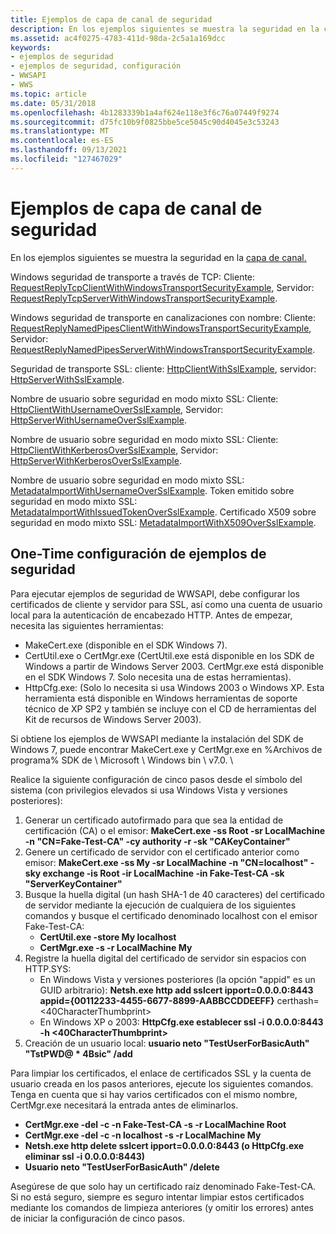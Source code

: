 ```yaml
---
title: Ejemplos de capa de canal de seguridad
description: En los ejemplos siguientes se muestra la seguridad en la capa de canal.
ms.assetid: ac4f0275-4783-411d-98da-2c5a1a169dcc
keywords:
- ejemplos de seguridad
- ejemplos de seguridad, configuración
- WWSAPI
- WWS
ms.topic: article
ms.date: 05/31/2018
ms.openlocfilehash: 4b1283339b1a4af624e118e3f6c76a07449f9274
ms.sourcegitcommit: d75fc10b9f0825bbe5ce5045c90d4045e3c53243
ms.translationtype: MT
ms.contentlocale: es-ES
ms.lasthandoff: 09/13/2021
ms.locfileid: "127467029"
---
```

# <a name="security-channel-layer-examples"></a>Ejemplos de capa de canal de seguridad

En los ejemplos siguientes se muestra la seguridad en la [capa de canal.](channel-layer-overview.md)

Windows seguridad de transporte a través de TCP: Cliente: [RequestReplyTcpClientWithWindowsTransportSecurityExample](requestreplytcpclientwithwindowstransportsecurityexample.md), Servidor: [RequestReplyTcpServerWithWindowsTransportSecurityExample](requestreplytcpserverwithwindowstransportsecurityexample.md).

Windows seguridad de transporte en canalizaciones con nombre: Cliente: [RequestReplyNamedPipesClientWithWindowsTransportSecurityExample](requestreplynamedpipesclientwithwindowstransportsecurityexample.md), Servidor: [RequestReplyNamedPipesServerWithWindowsTransportSecurityExample](requestreplynamedpipesserverwithwindowstransportsecurityexample.md).

Seguridad de transporte SSL: cliente: [HttpClientWithSslExample](httpclientwithsslexample.md), servidor: [HttpServerWithSslExample](httpserverwithsslexample.md).

Nombre de usuario sobre seguridad en modo mixto SSL: Cliente: [HttpClientWithUsernameOverSslExample](httpclientwithusernameoversslexample.md), Servidor: [HttpServerWithUsernameOverSslExample](httpserverwithusernameoversslexample.md).

Nombre de usuario sobre seguridad en modo mixto SSL: Cliente: [HttpClientWithKerberosOverSslExample](httpclientwithkerberosoversslexample.md), Servidor: [HttpServerWithKerberosOverSslExample](httpserverwithkerberosoversslexample.md).

Nombre de usuario sobre seguridad en modo mixto SSL: [MetadataImportWithUsernameOverSslExample](metadataimportwithusernameoversslexample.md). Token emitido sobre seguridad en modo mixto SSL: [MetadataImportWithIssuedTokenOverSslExample](metadataimportwithissuedtokenoversslexample.md). Certificado X509 sobre seguridad en modo mixto SSL: [MetadataImportWithX509OverSslExample](metadataimportwithx509oversslexample.md).

## <a name="one-time-setup-for-security-samples"></a>One-Time configuración de ejemplos de seguridad

Para ejecutar ejemplos de seguridad de WWSAPI, debe configurar los certificados de cliente y servidor para SSL, así como una cuenta de usuario local para la autenticación de encabezado HTTP. Antes de empezar, necesita las siguientes herramientas:

-   MakeCert.exe (disponible en el SDK Windows 7).
-   CertUtil.exe o CertMgr.exe (CertUtil.exe está disponible en los SDK de Windows a partir de Windows Server 2003. CertMgr.exe está disponible en el SDK Windows 7. Solo necesita una de estas herramientas).
-   HttpCfg.exe: (Solo lo necesita si usa Windows 2003 o Windows XP. Esta herramienta está disponible en Windows herramientas de soporte técnico de XP SP2 y también se incluye con el CD de herramientas del Kit de recursos de Windows Server 2003).

Si obtiene los ejemplos de WWSAPI mediante la instalación del SDK de Windows 7, puede encontrar MakeCert.exe y CertMgr.exe en %Archivos de programa% SDK de \\ Microsoft \\ Windows bin \\ v7.0. \\

Realice la siguiente configuración de cinco pasos desde el símbolo del sistema (con privilegios elevados si usa Windows Vista y versiones posteriores):

1.  Generar un certificado autofirmado para que sea la entidad de certificación (CA) o el emisor: **MakeCert.exe -ss Root -sr LocalMachine -n "CN=Fake-Test-CA" -cy authority -r -sk "CAKeyContainer"**
2.  Genere un certificado de servidor con el certificado anterior como emisor: **MakeCert.exe -ss My -sr LocalMachine -n "CN=localhost" -sky exchange -is Root -ir LocalMachine -in Fake-Test-CA -sk "ServerKeyContainer"**
3.  Busque la huella digital (un hash SHA-1 de 40 caracteres) del certificado de servidor mediante la ejecución de cualquiera de los siguientes comandos y busque el certificado denominado localhost con el emisor Fake-Test-CA:
    -   **CertUtil.exe -store My localhost**
    -   **CertMgr.exe -s -r LocalMachine My**
4.  Registre la huella digital del certificado de servidor sin espacios con HTTP.SYS:
    -   En Windows Vista y versiones posteriores (la opción "appid" es un GUID arbitrario): **Netsh.exe http add sslcert ipport=0.0.0.0:8443 appid={00112233-4455-6677-8899-AABBCCDDEEFF}** certhash=<40CharacterThumbprint>
    -   En Windows XP o 2003: **HttpCfg.exe establecer ssl -i 0.0.0.0:8443 -h <40CharacterThumbprint>**
5.  Creación de un usuario local: **usuario neto "TestUserForBasicAuth" "TstPWD@ \* 4Bsic" /add**

Para limpiar los certificados, el enlace de certificados SSL y la cuenta de usuario creada en los pasos anteriores, ejecute los siguientes comandos. Tenga en cuenta que si hay varios certificados con el mismo nombre, CertMgr.exe necesitará la entrada antes de eliminarlos.

-   **CertMgr.exe -del -c -n Fake-Test-CA -s -r LocalMachine Root**
-   **CertMgr.exe -del -c -n localhost -s -r LocalMachine My**
-   **Netsh.exe http delete sslcert ipport=0.0.0.0:8443 (o HttpCfg.exe eliminar ssl -i 0.0.0.0:8443)**
-   **Usuario neto "TestUserForBasicAuth" /delete**

Asegúrese de que solo hay un certificado raíz denominado Fake-Test-CA. Si no está seguro, siempre es seguro intentar limpiar estos certificados mediante los comandos de limpieza anteriores (y omitir los errores) antes de iniciar la configuración de cinco pasos.

 

 





